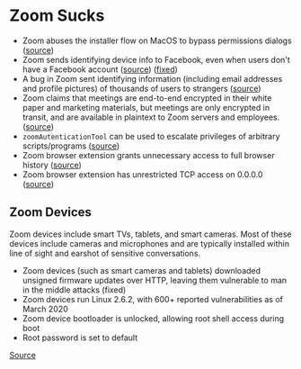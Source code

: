 # Zoom Sucks

* Zoom abuses the installer flow on MacOS to bypass permissions dialogs ([source](https://twitter.com/c1truz_/status/1244737672930824193))
* Zoom sends identifying device info to Facebook, even when users don't have a Facebook account ([source](https://www.vice.com/en_us/article/k7e599/zoom-ios-app-sends-data-to-facebook-even-if-you-dont-have-a-facebook-account)) ([fixed](https://www.vice.com/en_us/article/z3b745/zoom-removes-code-that-sends-data-to-facebook))
* A bug in Zoom sent identifying information (including email addresses and profile pictures) of thousands of users to strangers ([source](https://www.vice.com/en_us/article/k7e95m/zoom-leaking-email-addresses-photos))
* Zoom claims that meetings are end-to-end encrypted in their white paper and marketing materials, but meetings are only encrypted in transit, and are available in plaintext to Zoom servers and employees. ([source](https://theintercept.com/2020/03/31/zoom-meeting-encryption/))
* `zoomAutenticationTool` can be used to escalate privileges of arbitrary scripts/programs ([source](https://twitter.com/DanAmodio/status/1245032929635586053))
* Zoom browser extension grants unnecessary access to full browser history ([source](https://gist.github.com/lrvick/c56957437dd1b7d11eb22bee0c6b2792#browser-plugin))
* Zoom browser extension has unrestricted TCP access on 0.0.0.0 ([source](https://gist.github.com/lrvick/c56957437dd1b7d11eb22bee0c6b2792#browser-plugin))

## Zoom Devices

Zoom devices include smart TVs, tablets, and smart cameras. Most of these devices include cameras and microphones and are typically installed within line of sight and earshot of sensitive conversations.

* Zoom devices (such as smart cameras and tablets) downloaded unsigned firmware updates over HTTP, leaving them vulnerable to man in the middle attacks (fixed)
* Zoom devices run Linux 2.6.2, with 600+ reported vulnerabilities as of March 2020
* Zoom device bootloader is unlocked, allowing root shell access during boot
* Root password is set to default

[Source](https://gist.github.com/lrvick/c56957437dd1b7d11eb22bee0c6b2792#evaluation)
